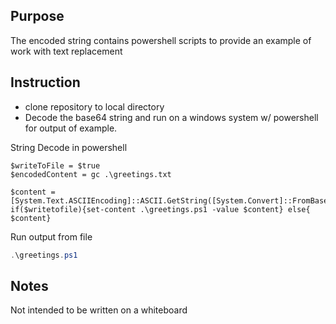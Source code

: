 ## Purpose
The encoded string contains powershell scripts to provide an example of work with text replacement

## Instruction
- clone repository to local directory
- Decode the base64 string and run on a windows system w/ powershell for output of example.


String Decode in powershell
```
$writeToFile = $true 
$encodedContent = gc .\greetings.txt

$content = [System.Text.ASCIIEncoding]::ASCII.GetString([System.Convert]::FromBase64String($encodedContent))
if($writetofile){set-content .\greetings.ps1 -value $content} else{ $content}

```

Run output from file
```powershell
.\greetings.ps1
```

## Notes
Not intended to be written on a whiteboard